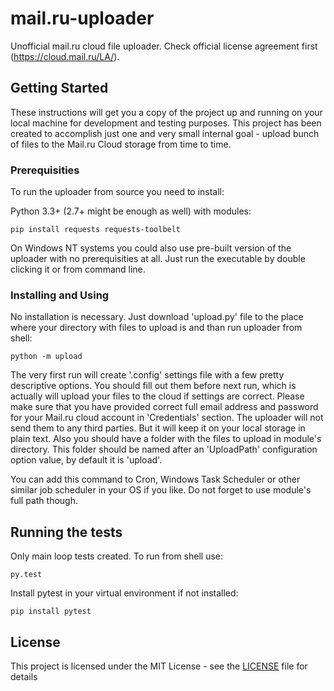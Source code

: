 # mail.ru-uploader
Unofficial mail.ru cloud file uploader. Check official license agreement first (https://cloud.mail.ru/LA/). 

## Getting Started

These instructions will get you a copy of the project up and running on your local machine for development and testing purposes.
This project has been created to accomplish just one and very small internal goal - upload bunch of files to the Mail.ru Cloud storage from time to time.

### Prerequisities

To run the uploader from source you need to install:

Python 3.3+ (2.7+ might be enough as well)
with modules:
```
pip install requests requests-toolbelt
```

On Windows NT systems you could also use pre-built version of the uploader with no prerequisities at all.
Just run the executable by double clicking it or from command line.

### Installing and Using

No installation is necessary.
Just download 'upload.py' file to the place where your directory with files to upload is and than run uploader from shell:
```
python -m upload
```
The very first run will create '.config' settings file with a few pretty descriptive options.
You should fill out them before next run, which is actually will upload your files to the cloud if settings are correct.
Please make sure that you have provided correct full email address and password for your Mail.ru cloud account in 'Credentials' section.
The uploader will not send them to any third parties. But it will keep it on your local storage in plain text.
Also you should have a folder with the files to upload in module's directory.
This folder should be named after an 'UploadPath' configuration option value, by default it is 'upload'.

You can add this command to Cron, Windows Task Scheduler or other similar job scheduler in your OS if you like. Do not forget to use module's full path though.

## Running the tests
Only main loop tests created. To run from shell use:
```
py.test
```

Install pytest in your virtual environment if not installed:
```
pip install pytest
```

## License
This project is licensed under the MIT License - see the [LICENSE](LICENSE) file for details
